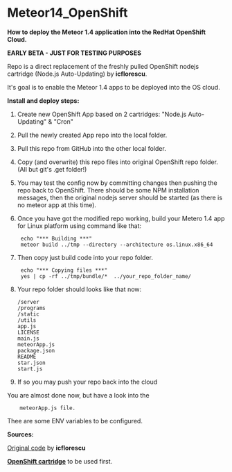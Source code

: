 # Meteor14_OpenShift

**How to deploy the Meteor 1.4 application into the RedHat OpenShift Cloud.**

**EARLY BETA - JUST FOR TESTING PURPOSES** 

Repo is a direct replacement of the freshly pulled OpenShift nodejs cartridge (Node.js Auto-Updating) by **icflorescu**.

It's goal is to enable the Meteor 1.4 apps to be deployed into the OS cloud.

**Install and deploy steps:**

1. Create new OpenShift App based on 2 cartridges: "Node.js Auto-Updating" & "Cron"
2. Pull the newly created App repo into the local folder.
3. Pull this repo from GitHub into the other local folder.
4. Copy (and overwrite) this repo files into original OpenShift repo folder.(All but git's .get folder!)
5. You may test the config now by committing changes then pushing the repo back to OpenShift. There should be some NPM installation messages, then the original nodejs server should be started (as there is no meteor app at this time).
6. Once you have got the modified repo working, build your Metero 1.4 app for Linux platform using command like that:

        echo "*** Building ***"
        meteor build ../tmp --directory --architecture os.linux.x86_64

7. Then copy just build code into your repo folder.
      
        echo "*** Copying files ***"
        yes | cp -rf ../tmp/bundle/*  ../your_repo_folder_name/

8.  Your repo folder should looks like that now:
        
        /server  
        /programs  
        /static  
        /utils
        app.js  
        LICENSE  
        main.js  
        meteorApp.js  
        package.json  
        README  
        star.json  
        start.js  

9. If so you may push your repo back into the cloud 

You are almost done now, but have a look into the
        
        meteorApp.js file. 

Thee are some ENV variables to be configured.

**Sources:**

[Original code](https://github.com/icflorescu/openshift-cartridge-nodejs) by **icflorescu**

[**OpenShift cartridge**](https://hub.openshift.com/quickstarts/243-node-js-latest) to be used first.

